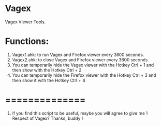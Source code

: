 # Vagex
Vagex Viewer Tools.
# Functions:
1. Vagex1.ahk: to run Vagex and Firefox viewer every 3600 seconds.
2. Vagex2.ahk: to close Vagex and Firefox viewer every 3600 seconds.
3. You can temporarily hide the Vagex viewer with the Hotkey Ctrl + 1 and then show with the Hotkey Ctrl + 2
4. You can temporarily hide the Firefox viewer with the Hotkey Ctrl + 3 and then show it with the Hotkey Ctrl + 4
# ==============
1. If you find this script to be useful, maybe you will agree to give me 1 Respect of Vagex? Thanks, buddy !
